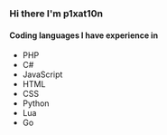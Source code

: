 ### Hi there I'm p1xat10n

#### Coding languages I have experience in
- PHP
- C#
- JavaScript
- HTML
- CSS
- Python
- Lua
- Go
